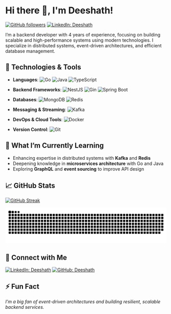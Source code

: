 
# Hi there 👋, I'm Deeshath!

[![GitHub followers](https://img.shields.io/github/followers/deeshath?label=Follow&style=social)](https://github.com/deeshath)
[![LinkedIn: Deeshath](https://img.shields.io/badge/-Deeshath-blue?style=flat&logo=Linkedin&logoColor=white&link=https://www.linkedin.com/in/deeshath/)](https://www.linkedin.com/in/deeshath/)

I’m a backend developer with 4 years of experience, focusing on building scalable and high-performance systems using modern technologies. I specialize in distributed systems, event-driven architectures, and efficient database management.

## 🔧 Technologies & Tools

- **Languages**: 
  ![Go](https://img.shields.io/badge/-Go-333333?style=flat&logo=go) 
  ![Java](https://img.shields.io/badge/-Java-333333?style=flat&logo=java) 
  ![TypeScript](https://img.shields.io/badge/-TypeScript-333333?style=flat&logo=typescript)
  
- **Backend Frameworks**: 
  ![NestJS](https://img.shields.io/badge/-NestJS-333333?style=flat&logo=nestjs)
  ![Gin](https://img.shields.io/badge/-Gin-333333?style=flat&logo=go&logoColor=white)
  ![Spring Boot](https://img.shields.io/badge/-Spring%20Boot-333333?style=flat&logo=spring-boot)

- **Databases**: 
  ![MongoDB](https://img.shields.io/badge/-MongoDB-333333?style=flat&logo=mongodb) 
  ![Redis](https://img.shields.io/badge/-Redis-333333?style=flat&logo=redis)

- **Messaging & Streaming**: 
  ![Kafka](https://img.shields.io/badge/-Kafka-333333?style=flat&logo=apache-kafka)

- **DevOps & Cloud Tools**: 
  ![Docker](https://img.shields.io/badge/-Docker-333333?style=flat&logo=docker) 
  
- **Version Control**: 
  ![Git](https://img.shields.io/badge/-Git-333333?style=flat&logo=git)
  
## 🌱 What I’m Currently Learning

- Enhancing expertise in distributed systems with **Kafka** and **Redis**
- Deepening knowledge in **microservices architecture** with Go and Java
- Exploring **GraphQL** and **event sourcing** to improve API design

## 📈 GitHub Stats

<!--
[![Deeshath's GitHub stats](https://github-readme-stats.vercel.app/api?username=deeshath&show_icons=true&theme=radical&count_private=true&include_all_commits=true)](https://github.com/anuraghazra/github-readme-stats)
-->
[![GitHub Streak](https://streak-stats.demolab.com?user=deeshath&theme=dark)](https://git.io/streak-stats)
<!--
[![Deeshath's Activity Graph](https://github-readme-activity-graph.vercel.app/graph?username=deeshath)](https://github.com/ashutosh00710/github-readme-activity-graph)

[![trophy](https://github-profile-trophy.vercel.app/?username=deeshath&theme=onedark)](https://github.com/ryo-ma/github-profile-trophy)
-->
![GitHub Contribution Snake](https://github.com/Deeshath/deeshath/blob/output/snake.svg)

<!--
[![Top Langs](https://github-readme-stats.vercel.app/api/top-langs/?username=deeshath&layout=compact&theme=radical&hide=html)](https://github.com/anuraghazra/github-readme-stats)

- **Total Contributions**:  
![Contributions](https://github-readme-stats.vercel.app/api?username=deeshath&show_icons=true&theme=radical&include_all_commits=true&count_private=true) 
-->

## 🔗 Connect with Me

[![LinkedIn: Deeshath](https://img.shields.io/badge/-Deeshath-blue?style=flat&logo=Linkedin&logoColor=white&link=https://www.linkedin.com/in/deeshath/)](https://www.linkedin.com/in/deeshath/)
[![GitHub: Deeshath](https://img.shields.io/github/followers/deeshath?label=Follow&style=social)](https://github.com/deeshath)

## ⚡ Fun Fact

_I’m a big fan of event-driven architectures and building resilient, scalable backend services._

